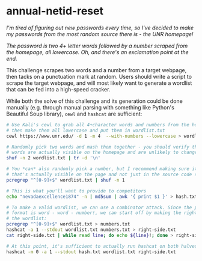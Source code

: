 # annual-netid-reset

*I'm tired of figuring out new passwords every time, so I've decided to make my passwords from the most random source there is - the UNR homepage!*

*The password is two 4+ letter words followed by a number scraped from the homepage, all lowercase. Oh, and there's an exclamation point at the end.*

This challenge scrapes two words and a number from a target webpage, then tacks on a punctuation mark at random. Users should write a script to scrape the target webpage, and will most likely want to generate a wordlist that can be fed into a high-speed cracker.

While both the solve of this challenge and its generation could be done manually (e.g. through manual parsing with something like Python's Beautiful Soup library), `cewl` and `hashcat` are sufficient:

```sh
# Use Kali's cewl to grab all 4+character words and numbers from the homepage,
# then make them all lowercase and put them in wordlist.txt
cewl https://www.unr.edu/ -d 1 -m 4  --with-numbers --lowercase > wordlist.txt

# Randomly pick two words and mash them together - you should verify that the two 
# words are actually visible on the homepage and are unlikely to change
shuf -n 2 wordlist.txt | tr -d '\n'

# You *can* also randomly pick a number, but I recommend making sure it's one
# that's actually visible on the page and not just in the source code somewhere
pcregrep "^[0-9]+$" wordlist.txt | shuf -n 1

# This is what you'll want to provide to competitors
echo "nevadaexcellence1874" -n | md5sum | awk '{ print $1 }' > hash.txt

# To make a valid wordlist, we can use a combinator attack. Since the password
# format is word - word - number!, we can start off by making the right side of
# the wordlist:
pcregrep "^[0-9]+$" wordlist.txt > numbers.txt
hashcat -a 1 --stdout wordlist.txt numbers.txt > right-side.txt
cat right-side.txt | while read line; do echo ${line}!; done > right-side.txt

# At this point, it's sufficient to actually run hashcat on both halves:
hashcat -m 0 -a 1 --stdout hash.txt wordlist.txt right-side.txt
```